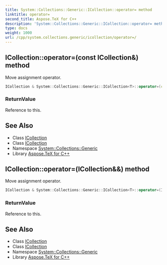 ```yaml
---
title: System::Collections::Generic::ICollection::operator= method
linktitle: operator=
second_title: Aspose.TeX for C++
description: 'System::Collections::Generic::ICollection::operator= method. Move assignment operator in C++.'
type: docs
weight: 1000
url: /cpp/system.collections.generic/icollection/operator=/
---
```

## ICollection::operator=(const ICollection\&) method


Move assignment operator.

```cpp
ICollection & System::Collections::Generic::ICollection<T>::operator=(const ICollection &)
```


### ReturnValue

Reference to this.

## See Also

* Class [ICollection](../)
* Class [ICollection](../)
* Namespace [System::Collections::Generic](../../)
* Library [Aspose.TeX for C++](../../../)
## ICollection::operator=(ICollection\&&) method


Move assignment operator.

```cpp
ICollection & System::Collections::Generic::ICollection<T>::operator=(ICollection &&) noexcept
```


### ReturnValue

Reference to this.

## See Also

* Class [ICollection](../)
* Class [ICollection](../)
* Namespace [System::Collections::Generic](../../)
* Library [Aspose.TeX for C++](../../../)
